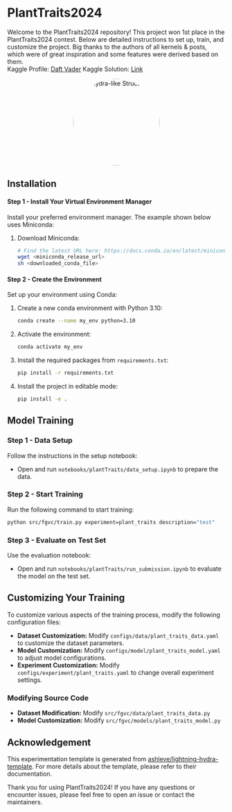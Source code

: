 # PlantTraits2024
Welcome to the PlantTraits2024 repository! This project won 1st place in the PlantTraits2024 contest. Below are detailed instructions to set up, train, and customize the project. Big thanks to the authors of all kernels & posts, which were of great inspiration and some features were derived based on them.  
Kaggle Profile: [Daft Vader](https://www.kaggle.com/syeddanish)
Kaggle Solution: [Link](https://www.kaggle.com/competitions/planttraits2024/discussion/510393) 

<p align="center">
  <img src="https://github.com/dysdsyd/PlantTraits2024/assets/9487316/7131c90c-6dac-4536-8fe6-f55532fb029c" alt="Hydra-like Structure" width="200" height="200" style="border-radius: 50%; object-fit: cover;">
</p>

## Installation
#### Step 1 - Install Your Virtual Environment Manager
Install your preferred environment manager. The example shown below uses Miniconda:

1. Download Miniconda:
    ```sh
    # Find the latest URL here: https://docs.conda.io/en/latest/miniconda.html
    wget <miniconda_release_url>
    sh <downloaded_conda_file>
    ```

#### Step 2 - Create the Environment
Set up your environment using Conda:

1. Create a new conda environment with Python 3.10:
    ```sh
    conda create --name my_env python=3.10
    ```
2. Activate the environment:
    ```sh
    conda activate my_env
    ```
3. Install the required packages from `requirements.txt`:
    ```sh
    pip install -r requirements.txt
    ```
4. Install the project in editable mode:
    ```sh
    pip install -e .
    ```

## Model Training

### Step 1 - Data Setup
Follow the instructions in the setup notebook:
- Open and run `notebooks/plantTraits/data_setup.ipynb` to prepare the data.

### Step 2 - Start Training
Run the following command to start training:
```sh
python src/fgvc/train.py experiment=plant_traits description="test"
```

### Step 3 - Evaluate on Test Set
Use the evaluation notebook:
- Open and run `notebooks/plantTraits/run_submission.ipynb` to evaluate the model on the test set.

## Customizing Your Training

To customize various aspects of the training process, modify the following configuration files:

- **Dataset Customization:** Modify `configs/data/plant_traits_data.yaml` to customize the dataset parameters.
- **Model Customization:** Modify `configs/model/plant_traits_model.yaml` to adjust model configurations.
- **Experiment Customization:** Modify `configs/experiment/plant_traits.yaml` to change overall experiment settings.

### Modifying Source Code
- **Dataset Modification:** Modify `src/fgvc/data/plant_traits_data.py`
- **Model Customization:** Modify `src/fgvc/models/plant_traits_model.py`

## Acknowledgement
This experimentation template is generated from [ashleve/lightning-hydra-template](https://github.com/ashleve/lightning-hydra-template). For more details about the template, please refer to their documentation.

Thank you for using PlantTraits2024! If you have any questions or encounter issues, please feel free to open an issue or contact the maintainers.
